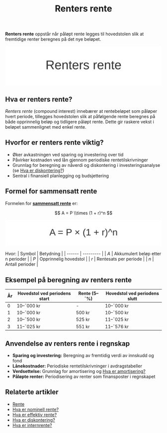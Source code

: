 ﻿---
title: "Renters rente"
meta_title: "Renters rente"
meta_description: '**Renters rente** oppstår når påløpt rente legges til hovedstolen slik at fremtidige renter beregnes på det nye beløpet.'
slug: renters-rente
type: blog
layout: pages/single
---

**Renters rente** oppstår når påløpt rente legges til hovedstolen slik at fremtidige renter beregnes på det nye beløpet.

![Renters rente](renters-rente-image.svg)

## Hva er renters rente?

*Renters rente* (compound interest) innebærer at rentebeløpet som påløper hvert periode, tillegges hovedstolen slik at påfølgende rente beregnes på både opprinnelig beløp og tidligere påløpt rente. Dette gir raskere vekst i beløpet sammenlignet med enkel rente.

## Hvorfor er renters rente viktig?

* Øker avkastningen ved sparing og investering over tid  
* Påvirker kostnaden ved lån gjennom periodiske rentetilskrivninger  
* Grunnlag for beregning av nåverdi og diskontering i investeringsanalyse (se [Hva er diskontering?](/blogs/regnskap/hva-er-diskontering "Hva er Diskontering? Komplett Guide til Nåverdi og Diskonterte Kontantstrømmer"))  
* Sentral i finansiell planlegging og budsjettering

## Formel for sammensatt rente

Formelen for [**sammensatt rente**](/blogs/regnskap/renters-rente "Renters rente “ Rente på rente i regnskap") er:

$$
A = P \\times (1 + r)^n
$$

![Formel for sammensatt rente](sammensatt-rente-formel.svg)

Hvor:
| Symbol | Betydning |
| ------ | --------- |
| *A*    | Akkumulert beløp etter n perioder |
| *P*    | Opprinnelig hovedstol |
| *r*    | Rentesats per periode |
| *n*    | Antall perioder |

## Eksempel på beregning av renters rente

| År | Hovedstol ved periodens start | Rente (5–¯%) | Hovedstol ved periodens slutt |
| -- | ------------------------------ | ----------- | ----------------------------- |
| 0  | 10–¯000 kr                      | -           | 10–¯000 kr                     |
| 1  | 10–¯000 kr                      | 500 kr      | 10–¯500 kr                     |
| 2  | 10–¯500 kr                      | 525 kr      | 11–¯025 kr                     |
| 3  | 11–¯025 kr                      | 551 kr      | 11–¯576 kr                     |

## Anvendelse av renters rente i regnskap

* **Sparing og investering:** Beregning av fremtidig verdi av innskudd og fond  
* **Lånekostnader:** Periodiske rentetilskrivninger i avdragstabeller  
* **Verdsettelse:** Grunnlag for amortisering og [Hva er amortisering?](/blogs/regnskap/hva-er-amortisering "Amortisering “ Avskrivninger og Avdrag")  
* **Påløpte renter:** Periodisering av renter som finansposter i regnskapet

## Relaterte artikler

* [Rente](/blogs/regnskap/rente "Rente “ En komplett guide til renter i regnskap")  
* [Hva er nominell rente?](/blogs/regnskap/hva-er-nominell-rente "Hva er Nominell rente? Definisjon og Beregning")  
* [Hva er effektiv rente?](/blogs/regnskap/hva-er-effektiv-rente "Hva er Effektiv rente? Beregning og Eksempler")  
* [Hva er diskontering?](/blogs/regnskap/hva-er-diskontering "Hva er Diskontering? Komplett Guide til Nåverdi og Diskonterte Kontantstrømmer")  
* [Hva er internrente?](/blogs/regnskap/internrente "Internrente “ Beregning av Avkastning")










